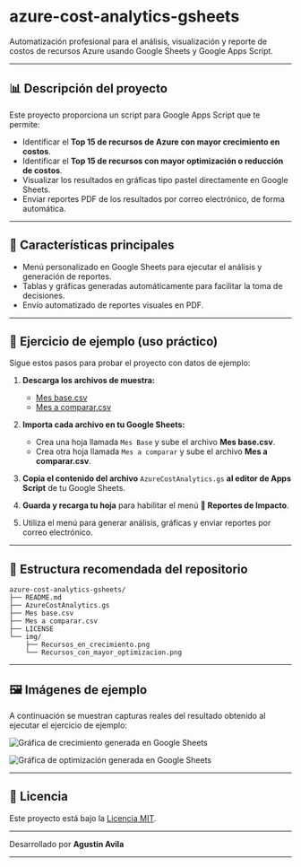 # azure-cost-analytics-gsheets

Automatización profesional para el análisis, visualización y reporte de costos de recursos Azure usando Google Sheets y Google Apps Script.

---

## 📊 Descripción del proyecto

Este proyecto proporciona un script para Google Apps Script que te permite:

- Identificar el **Top 15 de recursos de Azure con mayor crecimiento en costos**.
- Identificar el **Top 15 de recursos con mayor optimización o reducción de costos**.
- Visualizar los resultados en gráficas tipo pastel directamente en Google Sheets.
- Enviar reportes PDF de los resultados por correo electrónico, de forma automática.

---

## 🚀 Características principales

- Menú personalizado en Google Sheets para ejecutar el análisis y generación de reportes.
- Tablas y gráficas generadas automáticamente para facilitar la toma de decisiones.
- Envío automatizado de reportes visuales en PDF.

---

## 🧪 Ejercicio de ejemplo (uso práctico)

Sigue estos pasos para probar el proyecto con datos de ejemplo:

1. **Descarga los archivos de muestra:**
   - [Mes base.csv](Mes%20base.csv)
   - [Mes a comparar.csv](Mes%20a%20comparar.csv)

2. **Importa cada archivo en tu Google Sheets:**
   - Crea una hoja llamada `Mes Base` y sube el archivo **Mes base.csv**.
   - Crea otra hoja llamada `Mes a comparar` y sube el archivo **Mes a comparar.csv**.

3. **Copia el contenido del archivo** `AzureCostAnalytics.gs` **al editor de Apps Script** de tu Google Sheets.

4. **Guarda y recarga tu hoja** para habilitar el menú **🚀 Reportes de Impacto**.

5. Utiliza el menú para generar análisis, gráficas y enviar reportes por correo electrónico.

---

## 📁 Estructura recomendada del repositorio

```plaintext
azure-cost-analytics-gsheets/
├── README.md
├── AzureCostAnalytics.gs
├── Mes base.csv
├── Mes a comparar.csv
├── LICENSE
└── img/
    ├── Recursos_en_crecimiento.png
    └── Recursos_con_mayor_optimizacion.png
````

---

## 🖼️ Imágenes de ejemplo

A continuación se muestran capturas reales del resultado obtenido al ejecutar el ejercicio de ejemplo:

![Gráfica de crecimiento generada en Google Sheets](img/Recursos_en_crecimiento.png)

![Gráfica de optimización generada en Google Sheets](img/Recursos_con_mayor_optimizacion.png)

---

## 📝 Licencia

Este proyecto está bajo la [Licencia MIT](LICENSE).

---

Desarrollado por **Agustin Avila**


---
